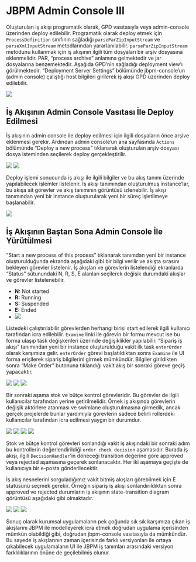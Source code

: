 # JBPM Admin Console III

Oluşturulan iş akışı programatik olarak, GPD vasıtasıyla veya admin-console üzerinden deploy edilebilir. Programatik 
olarak deploy etmek için `ProcessDefinition` sınıfının sağladığı `parseParZipInputStream` ve `parseXmlInputStream` 
metodlarından yararlanılabilir. `parseParZipInputStream` metodunu kullanmak için iş akışının ilgili tüm dosyaları bir 
arşiv dosyasına eklenmelidir. PAR, “process archive” anlamına gelmektedir ve jar dosyalarına benzemektedir. Aşağıda 
GPD’nin sağladığı deployment view’ı görülmektedir. “Deployment Server Settings” bölümünde jbpm-console’un (admin console) 
çalıştığı host bilgileri girilerek iş akışı GPD üzerinden deploy edilebilir.

![](images/jbpm_admin_console_3_00.png)

## İş Akışının Admin Console Vasıtası İle Deploy Edilmesi

İş akışının admin console ile deploy edilmesi için ilgili dosyaların önce arşive eklenmesi gerekir. Ardından admin 
console’un ana sayfasında `Actions` bölümünde “Deploy a new process” tıklanarak oluşturulan arşiv dosyası dosya isteminden 
seçilerek deploy gerçekleştirilir.

![](images/jbpm_admin_console_3_01.png)
![](images/jbpm_admin_console_3_02.png)

Deploy işlemi sonucunda iş akışı ile ilgili bilgiler ve bu akış tanımı üzerinde yapılabilecek işlemler listelenir. İş 
akışı tanımından oluşturulmuş instance’lar, bu akışa ait görevler ve akış tanımının görüntüsü izlenebilir. İş akışı 
tanımından yeni bir instance oluşturularak yeni bir süreç işletilmeye başlanabilir.

![](images/jbpm_admin_console_3_03.png)

## İş Akışının Baştan Sona Admin Console İle Yürütülmesi

“Start a new process of this process” tıklanarak tanımdan yeni bir instance oluşturulduğunda ekranda aşağıdaki gibi bir 
bilgi verilir ve akışta sırasını bekleyen görevler listelenir. İş akışları ve görevlerin listelendiği ekranlarda “Status” 
sütunundaki N, R, S, E alanları seçilerek değişik durumdaki akışlar ve görevler listelenebilir.

- **N:** Not started
- **R:** Running
- **S:** Suspended
- **E:** Ended
- 
  ![](images/jbpm_admin_console_3_04.png)

Listedeki çalıştırılabilir görevlerden herhangi birisi start edilerek ilgili kullanıcı tarafından icra edilebilir. 
`Examine` linki ile görevin bir formu mevcut ise bu forma ulaşıp task değişkenleri üzerinde değişiklikler yapılabilir. 
“Sipariş iş akışı” tanımından yeni bir instance oluşturulduğu vakit ilk task `enterOrder` olarak karşımıza gelir. 
`enterOrder` görevi başlatıldıktan sonra `Examine` ile UI forma erişilerek sipariş bilgilerini girmek mümkündür. Bilgiler 
girildikten sonra “Make Order” butonuna tıklandığı vakit akış bir sonraki göreve geçiş yapacaktır.

![](images/jbpm_admin_console_3_05.png)
![](images/jbpm_admin_console_3_06.png)
![](images/jbpm_admin_console_3_07.png)

Bir sonraki aşama stok ve bütçe kontrol görevleridir. Bu görevler de ilgili kullanıcılar tarafından yerine getirilmelidir. 
Örnek iş akışında görevlerin değişik aktörlere atanması ve swimlane oluşturulmasına girmedik, ancak gerçek projelerde 
bunlar yardımıyla görevlerin sadece belirli rollerdeki kullanıcılar tarafından icra edilmesi yaygın bir durumdur.

![](images/jbpm_admin_console_3_08.png)
![](images/jbpm_admin_console_3_09.png)
![](images/jbpm_admin_console_3_10.png)
![](images/jbpm_admin_console_3_11.png)

Stok ve bütçe kontrol görevleri sonlandığı vakit iş akışındaki bir sonraki adım bu kontrollerin değerlendirildiği 
`order check decision` aşamasıdır. Burada iş akışı, ilgili `DecisionHandler`’in döneceği transition değerine göre approved 
veya rejected aşamasına geçerek sonlanacaktır. Her iki aşamaya geçişte de kullanıcıya bir e-posta gönderilecektir.

İş akış nesnelerini sorguladığımız vakit bitmiş akışları görebilmek için E statüsünü seçmek gerekir. Örneğin sipariş iş 
akışı sonlandırıldıktan sonra approved ve rejected durumların iş akışının state-transition diagram görüntüsü aşağıdaki 
gibi olmaktadır.

![](images/jbpm_admin_console_3_12.png)
![](images/jbpm_admin_console_3_13.png)
![](images/jbpm_admin_console_3_14.png)

Sonuç olarak kurumsal uygulamaların pek çoğunda sık sık karşımıza çıkan iş akışlarını JBPM ile modelleyerek icra etmek 
doğrudan uygulama içerisinden mümkün olabildiği gibi, doğrudan jbpm-console vasıtasıyla da mümkündür. Bu sayede iş 
akışlarının zaman içerisinde farklı versiyonları ile ortaya çıkabilecek uygulamaların UI ile JBPM iş tanımları arasındaki 
versiyon farklılıklarının önüne de geçilebilmiş olunur.

